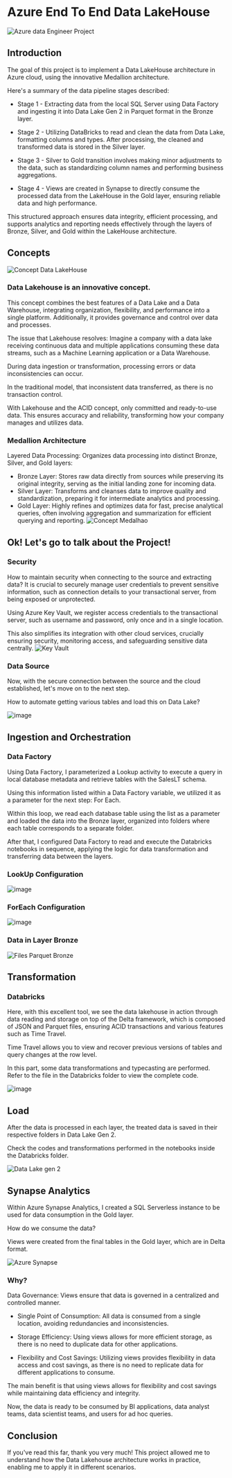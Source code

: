   # Azure End To End Data LakeHouse
![Azure data Engineer Project](https://github.com/LuisGustavoCorrea/Azure-End-To-End-Data-Engineering/assets/18196788/9bc9ec59-6105-4713-bcdf-fbe7363ebb57)

## Introduction
The goal of this project is to implement a Data LakeHouse architecture in Azure cloud, using the innovative Medallion architecture.

Here's a summary of the data pipeline stages described:

- Stage 1 - Extracting data from the local SQL Server using Data Factory and ingesting it into Data Lake Gen 2 in Parquet format in the Bronze layer.

- Stage 2 - Utilizing DataBricks to read and clean the data from Data Lake, formatting columns and types. After processing, the cleaned and transformed data is stored in the Silver layer.

- Stage 3 - Silver to Gold transition involves making minor adjustments to the data, such as standardizing column names and performing business aggregations.

- Stage 4 - Views are created in Synapse to directly consume the processed data from the LakeHouse in the Gold layer, ensuring reliable data and high performance.

This structured approach ensures data integrity, efficient processing, and supports analytics and reporting needs effectively through the layers of Bronze, Silver, and Gold within the LakeHouse architecture.

## Concepts
![Concept Data LakeHouse](https://github.com/LuisGustavoCorrea/Azure-End-To-End-Data-Engineering/assets/18196788/0069e7ff-f1d7-448b-a891-0f2f19d13248)

### Data Lakehouse is an innovative concept.

This concept combines the best features of a Data Lake and a Data Warehouse, integrating organization, flexibility, and performance into a single platform. 
Additionally, it provides governance and control over data and processes.

The issue that Lakehouse resolves: </b>
Imagine a company with a data lake receiving continuous data and multiple applications consuming these data streams, such as a Machine Learning application or a Data Warehouse.

During data ingestion or transformation, processing errors or data inconsistencies can occur.

In the traditional model, that inconsistent data transferred, as there is no transaction control.

With Lakehouse and the ACID concept, only committed and ready-to-use data. This ensures accuracy and reliability, transforming how your company manages and utilizes data.


### Medallion Architecture
Layered Data Processing: Organizes data processing into distinct Bronze, Silver, and Gold layers:

 - Bronze Layer: Stores raw data directly from sources while preserving its original integrity, serving as the initial landing zone for incoming data.
 - Silver Layer: Transforms and cleanses data to improve quality and standardization, preparing it for intermediate analytics and processing.
 - Gold Layer: Highly refines and optimizes data for fast, precise analytical queries, often involving aggregation and summarization for efficient querying and reporting.
![Concept Medalhao](https://github.com/LuisGustavoCorrea/Azure-End-To-End-Data-Engineering/assets/18196788/e9cb737f-153c-4eb2-b827-a38262d239ab)

## Ok! Let's go to talk about the Project!

### Security

How to maintain security when connecting to the source and extracting data? It is crucial to securely manage user credentials to prevent sensitive information, such as connection details to your transactional server, from being exposed or unprotected.

Using Azure Key Vault, we register access credentials to the transactional server, such as username and password, only once and in a single location. 

This also simplifies its integration with other cloud services, crucially ensuring security, monitoring access, and safeguarding sensitive data centrally.
![Key Vault](https://github.com/LuisGustavoCorrea/Azure-End-To-End-Data-Engineering/assets/18196788/c31a19da-0000-4bdd-be41-dc236bf944be)

### Data Source
Now, with the secure connection between the source and the cloud established, let's move on to the next step.


How to automate getting various tables and load this on Data Lake?

![image](https://github.com/LuisGustavoCorrea/Azure-End-To-End-Data-Engineering/assets/18196788/be3a268e-6bc3-4c4f-afbe-fa20939b1cf9)

## Ingestion and Orchestration

### Data Factory

Using Data Factory, I parameterized a Lookup activity to execute a query in local database metadata and retrieve tables with the SalesLT schema. 

Using this information listed within a Data Factory variable, we utilized it as a parameter for the next step: For Each.

Within this loop, we read each database table using the list as a parameter and loaded the data into the Bronze layer, organized into folders where each table corresponds to a separate folder.

After that, I configured Data Factory to read and execute the Databricks notebooks in sequence, applying the logic for data transformation and transferring data between the layers.

### LookUp Configuration
![image](https://github.com/LuisGustavoCorrea/Azure-End-To-End-Data-Engineering/assets/18196788/d7bbf0cb-8f91-4214-91ff-ffab87628410)

### ForEach Configuration
![image](https://github.com/LuisGustavoCorrea/Azure-End-To-End-Data-Engineering/assets/18196788/92c86ea7-b300-4df7-9ad3-832ccc083552)

### Data in Layer Bronze 
![Files Parquet Bronze](https://github.com/LuisGustavoCorrea/Azure-End-To-End-Data-Engineering/assets/18196788/6426fa02-ccb1-48ac-9dbf-89c7a9e36609)

## Transformation 

### Databricks

Here, with this excellent tool, we see the data lakehouse in action through data reading and storage on top of the Delta framework, which is composed of JSON and Parquet files, ensuring ACID transactions and various features such as Time Travel. 

Time Travel allows you to view and recover previous versions of tables and query changes at the row level.

In this part, some data transformations and typecasting are performed. Refer to the file in the Databricks folder to view the complete code.

![image](https://github.com/LuisGustavoCorrea/Azure-End-To-End-Data-Engineering/assets/18196788/42067c62-1c95-47e6-a31b-f12c30281776)

## Load

After the data is processed in each layer, the treated data is saved in their respective folders in Data Lake Gen 2.

Check the codes and transformations performed in the notebooks inside the Databricks folder.

![Data Lake gen 2](https://github.com/LuisGustavoCorrea/Azure-End-To-End-Data-Engineering/assets/18196788/affe9536-a634-4b11-9779-3ad431b348d0)

## Synapse Analytics

Within Azure Synapse Analytics, I created a SQL Serverless instance to be used for data consumption in the Gold layer.


How do we consume the data?


Views were created from the final tables in the Gold layer, which are in Delta format.

![Azure Synapse](https://github.com/LuisGustavoCorrea/Azure-End-To-End-Data-Engineering/assets/18196788/4942ad0e-7d27-462d-a6eb-6aaf8bb02334)

### Why?

Data Governance: Views ensure that data is governed in a centralized and controlled manner.


 - Single Point of Consumption: All data is consumed from a single location, avoiding redundancies and inconsistencies.


- Storage Efficiency: Using views allows for more efficient storage, as there is no need to duplicate data for other applications.


- Flexibility and Cost Savings: Utilizing views provides flexibility in data access and cost savings, as there is no need to replicate data for different applications to consume.

The main benefit is that using views allows for flexibility and cost savings while maintaining data efficiency and integrity.


Now, the data is ready to be consumed by BI applications, data analyst teams, data scientist teams, and users for ad hoc queries.

## Conclusion
If you've read this far, thank you very much! This project allowed me to understand how the Data Lakehouse architecture works in practice, enabling me to apply it in different scenarios.
